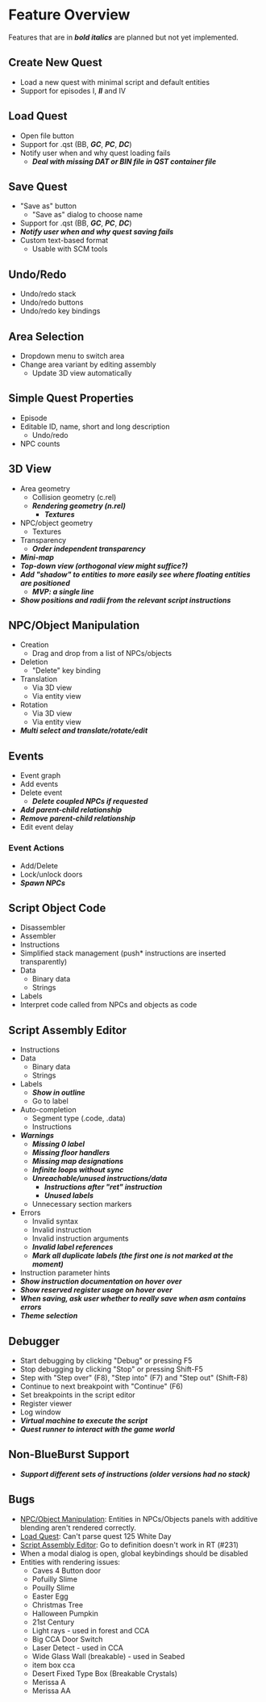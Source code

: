 # Feature Overview

Features that are in ***bold italics*** are planned but not yet implemented.

## Create New Quest

- Load a new quest with minimal script and default entities
- Support for episodes I, ***II*** and IV

## Load Quest

- Open file button
- Support for .qst (BB, ***GC***, ***PC***, ***DC***)
- Notify user when and why quest loading fails
    - ***Deal with missing DAT or BIN file in QST container file***

## Save Quest

- "Save as" button
    - "Save as" dialog to choose name
- Support for .qst (BB, ***GC***, ***PC***, ***DC***)
- ***Notify user when and why quest saving fails***
- Custom text-based format
    - Usable with SCM tools

## Undo/Redo

- Undo/redo stack
- Undo/redo buttons
- Undo/redo key bindings

## Area Selection

- Dropdown menu to switch area
- Change area variant by editing assembly
    - Update 3D view automatically

## Simple Quest Properties

- Episode
- Editable ID, name, short and long description
    - Undo/redo
- NPC counts

## 3D View

- Area geometry
    - Collision geometry (c.rel)
    - ***Rendering geometry (n.rel)***
        - ***Textures***
- NPC/object geometry
    - Textures
- Transparency
    - ***Order independent transparency***
- ***Mini-map***
- ***Top-down view (orthogonal view might suffice?)***
- ***Add "shadow" to entities to more easily see where floating entities are positioned***
    - ***MVP: a single line***
- ***Show positions and radii from the relevant script instructions***

## NPC/Object Manipulation

- Creation
    - Drag and drop from a list of NPCs/objects
- Deletion
    - "Delete" key binding
- Translation
    - Via 3D view
    - Via entity view
- Rotation
    - Via 3D view
    - Via entity view
- ***Multi select and translate/rotate/edit***

## Events

- Event graph
- Add events
- Delete event
    - ***Delete coupled NPCs if requested***
- ***Add parent-child relationship***
- ***Remove parent-child relationship***
- Edit event delay

### Event Actions

- Add/Delete
- Lock/unlock doors
- ***Spawn NPCs***

## Script Object Code

- Disassembler
- Assembler
- Instructions
- Simplified stack management (push* instructions are inserted transparently)
- Data
    - Binary data
    - Strings
- Labels
- Interpret code called from NPCs and objects as code

## Script Assembly Editor

- Instructions
- Data
    - Binary data
    - Strings
- Labels
    - ***Show in outline***
    - Go to label
- Auto-completion
    - Segment type (.code, .data)
    - Instructions
- ***Warnings***
    - ***Missing 0 label***
    - ***Missing floor handlers***
    - ***Missing map designations***
    - ***Infinite loops without sync***
    - ***Unreachable/unused instructions/data***
        - ***Instructions after "ret" instruction***
        - ***Unused labels***
    - Unnecessary section markers
- Errors
    - Invalid syntax
    - Invalid instruction
    - Invalid instruction arguments
    - ***Invalid label references***
    - ***Mark all duplicate labels (the first one is not marked at the moment)***
- Instruction parameter hints
- ***Show instruction documentation on hover over***
- ***Show reserved register usage on hover over***
- ***When saving, ask user whether to really save when asm contains errors***
- ***Theme selection***

## Debugger

- Start debugging by clicking "Debug" or pressing F5
- Stop debugging by clicking "Stop" or pressing Shift-F5
- Step with "Step over" (F8), "Step into" (F7) and "Step out" (Shift-F8)
- Continue to next breakpoint with "Continue" (F6)
- Set breakpoints in the script editor
- Register viewer
- Log window
- ***Virtual machine to execute the script***
- ***Quest runner to interact with the game world***

## Non-BlueBurst Support

- ***Support different sets of instructions (older versions had no stack)***

## Bugs

- [NPC/Object Manipulation](#npcobject-manipulation): Entities in NPCs/Objects panels with additive blending aren't rendered correctly.
- [Load Quest](#load-quest): Can't parse quest 125 White Day
- [Script Assembly Editor](#script-assembly-editor): Go to definition doesn't work in RT (#231)
- When a modal dialog is open, global keybindings should be disabled
- Entities with rendering issues:
    - Caves 4 Button door
    - Pofuilly Slime
    - Pouilly Slime
    - Easter Egg
    - Christmas Tree
    - Halloween Pumpkin
    - 21st Century
    - Light rays - used in forest and CCA
    - Big CCA Door Switch
    - Laser Detect - used in CCA
    - Wide Glass Wall (breakable) - used in Seabed
    - item box cca
    - Desert Fixed Type Box (Breakable Crystals)
    - Merissa A
    - Merissa AA
